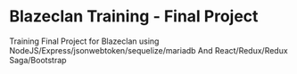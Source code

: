 # Blazeclan Training - Final Project
Training Final Project for Blazeclan using NodeJS/Express/jsonwebtoken/sequelize/mariadb And React/Redux/Redux Saga/Bootstrap
